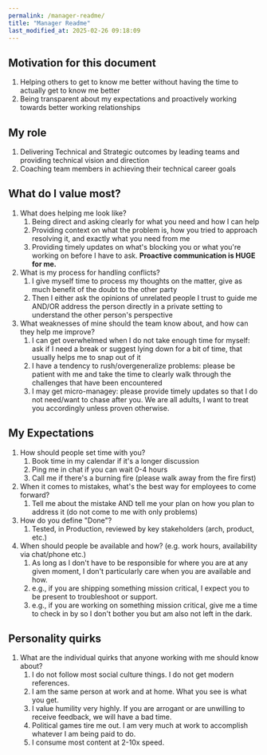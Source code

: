 ```yaml
---
permalink: /manager-readme/
title: "Manager Readme"
last_modified_at: 2025-02-26 09:18:09
---
```


## Motivation for this document

1. Helping others to get to know me better without having the time to actually get to know me better
2. Being transparent about my expectations and proactively working towards better working relationships

## My role

1. Delivering Technical and Strategic outcomes by leading teams and providing technical vision and direction
2. Coaching team members in achieving their technical career goals

## What do I value most?

1. What does helping me look like?
    1. Being direct and asking clearly for what you need and how I can help
    1. Providing context on what the problem is, how you tried to approach resolving it, and exactly what you need from me
    1. Providing timely updates on what's blocking you or what you're working on before I have to ask. **Proactive communication is HUGE for me.**
2. What is my process for handling conflicts?
    1. I give myself time to process my thoughts on the matter, give as much benefit of the doubt to the other party
    1. Then I either ask the opinions of unrelated people I trust to guide me AND/OR address the person directly in a private setting to understand the other person's perspective 
3. What weaknesses of mine should the team know about, and how can they help me improve?
    1. I can get overwhelmed when I do not take enough time for myself: ask if I need a break or suggest lying down for a bit of time, that usually helps me to snap out of it
    1. I have a tendency to rush/overgeneralize problems: please be patient with me and take the time to clearly walk through the challenges that have been encountered
    1. I may get micro-managey: please provide timely updates so that I do not need/want to chase after you. We are all adults, I want to treat you accordingly unless proven otherwise.

## My Expectations

1. How should people set time with you?
    1. Book time in my calendar if it's a longer discussion
    1. Ping me in chat if you can wait 0-4 hours
    1. Call me if there's a burning fire (please walk away from the fire first)
2. When it comes to mistakes, what's the best way for employees to come forward?
    1. Tell me about the mistake AND tell me your plan on how you plan to address it (do not come to me with only problems)
4. How do you define "Done"?
    1. Tested, in Production, reviewed by key stakeholders (arch, product, etc.)
5. When should people be available and how? (e.g. work hours, availability via chat/phone etc.)
    1. As long as I don't have to be responsible for where you are at any given moment, I don't particularly care when you are available and how.
    1. e.g., if you are shipping something mission critical, I expect you to be present to troubleshoot or support.
    1. e.g., if you are working on something mission critical, give me a time to check in by so I don't bother you but am also not left in the dark.

## Personality quirks

1. What are the individual quirks that anyone working with me should know about?
    1. I do not follow most social culture things. I do not get modern references.
    1. I am the same person at work and at home. What you see is what you get.
    1. I value humility very highly. If you are arrogant or are unwilling to receive feedback, we will have a bad time.
    1. Political games tire me out. I am very much at work to accomplish whatever I am being paid to do.
    1. I consume most content at 2-10x speed.
